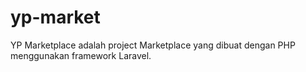# yp-market
YP Marketplace adalah project Marketplace yang dibuat dengan PHP menggunakan framework Laravel.
